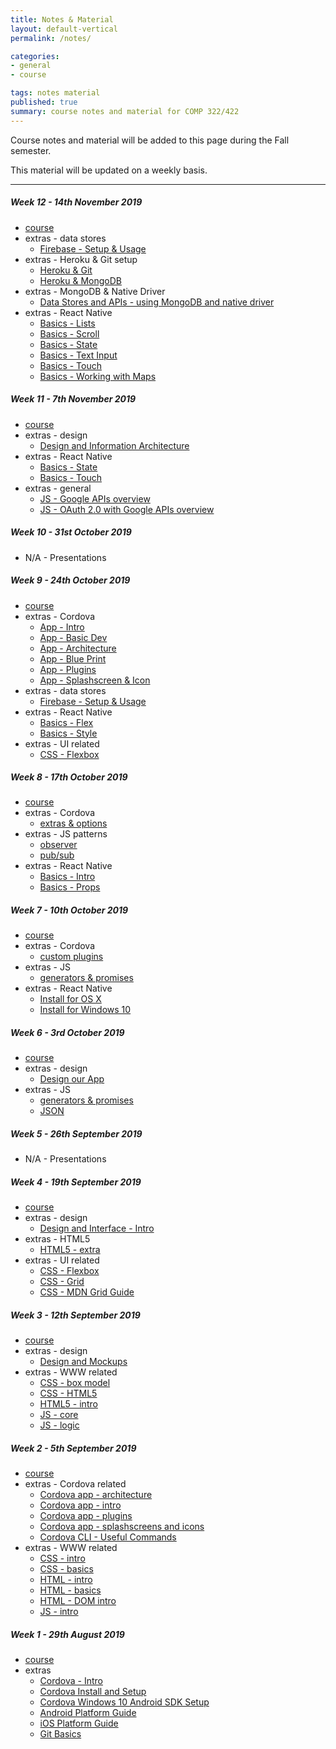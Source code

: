```yaml
---
title: Notes & Material
layout: default-vertical
permalink: /notes/

categories:
- general
- course

tags: notes material
published: true
summary: course notes and material for COMP 322/422
---
```


Course notes and material will be added to this page during the Fall semester.

This material will be updated on a weekly basis.

***

<!--
##### Week 15 - 6th December 2018

* extras - various
	* [Final Report Outline](http://csteach422.github.io/assets/docs/2018/extras/comp422-final-report-outline-2018.pdf)

##### Week 14 - 27th November 2018

* [course](/assets/docs/2018/comp422-week14.pdf)
* extras - Modules
	* [CommonJS](/assets/docs/2018/extras/notes-commonjs-modules.pdf)
	* [ES 2015 modules - technical](/assets/docs/2018/extras/notes-es-modules-technical.pdf)
* extras - various
	* [Final Report Outline](http://csteach422.github.io/assets/docs/2018/extras/comp422-final-report-outline-2018.pdf)

##### Week 13 - 20th November 2018

* [course](/assets/docs/2018/comp422-week13.pdf)
* extras - data stores & authentication
	* [Firebase - Authentication](/assets/docs/2018/extras/ds-firebase-auth-guide.pdf)
* extras - Node.js APIs, MongoDB, Testing, Heroku, &c.
    * [Heroku and Postman](/assets/docs/2018/extras/api-heroku-mongo.pdf)
    * [Node.js API](/assets/docs/2018/extras/node-todos-api.pdf)
    * [Node.js API Testing](/assets/docs/2018/extras/testing-todos-api.pdf)
-->

##### Week 12 - 14th November 2019

* [course](/assets/docs/2019/comp422-week12.pdf)
* extras - data stores
  * [Firebase - Setup & Usage](/assets/docs/extras/ds-firebase-guide.pdf)
* extras - Heroku & Git setup
  * [Heroku & Git](/assets/docs/extras/git-heroku-setup.pdf)
  * [Heroku & MongoDB](/assets/docs/extras/heroku-mongodb-setup.pdf)
* extras - MongoDB & Native Driver
  * [Data Stores and APIs - using MongoDB and native driver](/assets/docs/extras/data-stores-apis.pdf)
* extras - React Native
	* [Basics - Lists](/assets/docs/extras/react-native-basics-lists.pdf)
	* [Basics - Scroll](/assets/docs/extras/react-native-basics-scroll.pdf)
	* [Basics - State](/assets/docs/extras/react-native-basics-state.pdf)
	* [Basics - Text Input](/assets/docs/extras/react-native-basics-text-input.pdf)
	* [Basics - Touch](/assets/docs/extras/react-native-basics-touch.pdf)
	* [Basics - Working with Maps](/assets/docs/extras/react-native-basics-maps.pdf)

##### Week 11 - 7th November 2019

* [course](/assets/docs/2019/comp422-week11.pdf)
* extras - design
	* [Design and Information Architecture](/assets/docs/extras/design-information-architecture.pdf)
* extras - React Native
	* [Basics - State](/assets/docs/extras/react-native-basics-state.pdf)
	* [Basics - Touch](/assets/docs/extras/react-native-basics-touch.pdf)
* extras - general
  * [JS - Google APIs overview](/assets/docs/extras/google-apis-overview.pdf)
  * [JS - OAuth 2.0 with Google APIs overview](/assets/docs/extras/oauth-google-api.pdf)

##### Week 10 - 31st October 2019

  * N/A - Presentations

##### Week 9 - 24th October 2019

  * [course](/assets/docs/2019/comp422-week9.pdf)
  * extras - Cordova
    * [App - Intro](/assets/docs/extras/cordova-app-intro.pdf)
    * [App - Basic Dev](/assets/docs/extras/cordova-app-basic-dev.pdf)
    * [App - Architecture](/assets/docs/extras/cordova-app-architecture.pdf)
    * [App - Blue Print](/assets/docs/extras/cordova-app-blueprint.pdf)
    * [App - Plugins](/assets/docs/extras/cordova-app-plugins.pdf)
    * [App - Splashscreen & Icon](/assets/docs/extras/cordova-app-splashscreen-icon.pdf)
  * extras - data stores
    * [Firebase - Setup & Usage](/assets/docs/extras/ds-firebase-guide.pdf)
  * extras - React Native
    * [Basics - Flex](/assets/docs/extras/react-native-basics-flex.pdf)
    * [Basics - Style](/assets/docs/extras/react-native-basics-style.pdf)
  * extras - UI related
    * [CSS - Flexbox](/assets/docs/extras/css-flexbox-guide.pdf)

##### Week 8 - 17th October 2019

  * [course](/assets/docs/2019/comp422-week8.pdf)
  * extras - Cordova
    * [extras & options](/assets/docs/extras/cordova-extras-notes.pdf)
  * extras - JS patterns
    * [observer](/assets/docs/extras/observer-pattern.pdf)
    * [pub/sub](/assets/docs/extras/pubsub-pattern.pdf)
  * extras - React Native
    * [Basics - Intro](/assets/docs/extras/react-native-basics-intro.pdf)
    * [Basics - Props](/assets/docs/extras/react-native-basics-props.pdf)

##### Week 7 - 10th October 2019

  * [course](/assets/docs/2019/comp422-week7.pdf)
  * extras - Cordova
    * [custom plugins](/assets/docs/extras/cordova-custom-plugins-notes.pdf)
  * extras - JS
    * [generators & promises](/assets/docs/extras/js-generators-promises.pdf)
  * extras - React Native
    * [Install for OS X](/assets/docs/extras/react-native-install-osx.pdf)
    * [Install for Windows 10](/assets/docs/extras/react-native-install-windows.pdf)

##### Week 6 - 3rd October 2019

  * [course](/assets/docs/2019/comp422-week6.pdf)
  * extras - design
    * [Design our App](/assets/docs/extras/design-our-app.pdf)
  * extras - JS
    * [generators & promises](/assets/docs/extras/js-generators-promises.pdf)
    * [JSON](/assets/docs/extras/js-json.pdf)

##### Week 5 - 26th September 2019

  * N/A - Presentations

##### Week 4 - 19th September 2019

  * [course](/assets/docs/2019/comp422-week4.pdf)
  * extras - design
    * [Design and Interface - Intro](/assets/docs/extras/design-interface-intro.pdf)
  * extras - HTML5
    * [HTML5 - extra](/assets/docs/extras/html5-extra.pdf)
  * extras - UI related
    * [CSS - Flexbox](/assets/docs/extras/css-flexbox-guide.pdf)
    * [CSS - Grid](/assets/docs/extras/css-grid.pdf)
    * [CSS - MDN Grid Guide](/assets/docs/extras/mdn-css-grid-basics.pdf)

##### Week 3 - 12th September 2019

  * [course](/assets/docs/2019/comp422-week3.pdf)
  * extras - design
    * [Design and Mockups](/assets/docs/extras/design-mockups.pdf)
  * extras - WWW related
    * [CSS - box model](/assets/docs/extras/css-box-model.pdf)
    * [CSS - HTML5](/assets/docs/extras/css-html5.pdf)
    * [HTML5 - intro](/assets/docs/extras/html5-intro.pdf)
    * [JS - core](/assets/docs/extras/js-core.pdf)
    * [JS - logic](/assets/docs/extras/js-logic.pdf)

##### Week 2 - 5th September 2019

  * [course](/assets/docs/2019/comp422-week2.pdf)
  * extras - Cordova related
    * [Cordova app - architecture](/assets/docs/extras/cordova-app-architecture.pdf)
    * [Cordova app - intro](/assets/docs/extras/cordova-app-intro.pdf)
    * [Cordova app - plugins](/assets/docs/extras/cordova-app-plugins.pdf)
    * [Cordova app - splashscreens and icons](/assets/docs/extras/cordova-app-splashscreen-icon.pdf)
    * [Cordova CLI - Useful Commands](/assets/docs/extras/cordova-cli-useful-commands.pdf)
  * extras - WWW related
    * [CSS - intro](/assets/docs/extras/css-intro.pdf)
    * [CSS - basics](/assets/docs/extras/css-basics.pdf)
    * [HTML - intro](/assets/docs/extras/html-intro.pdf)
    * [HTML - basics](/assets/docs/extras/html-basics.pdf)
    * [HTML - DOM intro](/assets/docs/extras/html-dom-intro.pdf)
    * [JS - intro](/assets/docs/extras/js-intro.pdf)

##### Week 1 - 29th August 2019

  * [course](/assets/docs/2019/comp422-week1.pdf)
  * extras
    * [Cordova - Intro](/assets/docs/extras/cordova-intro.pdf)
    * [Cordova Install and Setup](/assets/docs/extras/cordova-install-setup.pdf)
    * [Cordova Windows 10 Android SDK Setup](/assets/docs/extras/cordova-win10-androidsdk-setup.pdf)
    * [Android Platform Guide](/assets/docs/extras/android-platform-guide.pdf)
    * [iOS Platform Guide](/assets/docs/extras/ios-platform-guide.pdf)
    * [Git Basics](/assets/docs/extras/git-basics.pdf)